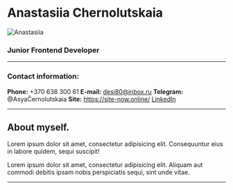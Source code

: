 # Anastasiia Chernolutskaia 
![Anastasiia](https://avatars.githubusercontent.com/u/105224880?v=4 "Anastasiia")

### Junior Frontend Developer 
***
### Contact information:
**Phone:**  +370 638 300 61
**E-mail:** desi80@inbox.ru
**Telegram:** @AsyaČernolutskaia
**Site:** https://site-now.online/
[LinkedIn](https://www.linkedin.com/in/anastasiia-chernolutskaia/)

***
## About myself.
Lorem ipsum dolor sit amet, consectetur adipisicing elit. Consequuntur eius in labore quidem, sequi suscipit! 

Lorem ipsum dolor sit amet, consectetur adipisicing elit. Aliquam aut commodi debitis ipsam nobis perspiciatis sequi, sint unde vitae.

***